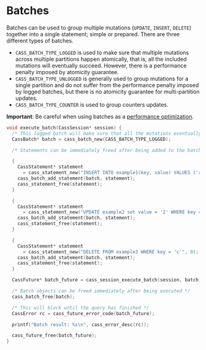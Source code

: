 # Batches

Batches can be used to group multiple mutations (`UPDATE`, `INSERT`, `DELETE`) together into a single statement; simple or prepared. There are three different types of batches.

* `CASS_BATCH_TYPE_LOGGED` is used to make sure that multiple mutations across multiple partitions happen atomically, that is, all the included mutations will eventually succeed. However, there is a performance penalty imposed by atomicity guarantee.
* `CASS_BATCH_TYPE_UNLOGGED` is generally used to group mutations for a single partition and do not suffer from the performance penalty imposed by logged batches, but there is no atomicity guarantee for  multi-partition updates.
* `CASS_BATCH_TYPE_COUNTER` is used to group counters updates.

**Important**: Be careful when using batches as a [performance optimization](http://www.datastax.com/documentation/cql/3.1/cql/cql_using/useBatch.html).

```c
void execute_batch(CassSession* session) {
  /* This logged batch will make sure that all the mutations eventually succeed */
  CassBatch* batch = cass_batch_new(CASS_BATCH_TYPE_LOGGED);

  /* Statements can be immediately freed after being added to the batch */

  {
    CassStatement* statement
      = cass_statement_new("INSERT INTO example1(key, value) VALUES ('a', '1')", 0);
    cass_batch_add_statement(batch, statement);
    cass_statement_free(statement);
  }

  {
    CassStatement* statement
      = cass_statement_new("UPDATE example2 set value = '2' WHERE key = 'b'", 0);
    cass_batch_add_statement(batch, statement);
    cass_statement_free(statement);
  }

  {
    CassStatement* statement
      = cass_statement_new("DELETE FROM example3 WHERE key = 'c'", 0);
    cass_batch_add_statement(batch, statement);
    cass_statement_free(statement);
  }

  CassFuture* batch_future = cass_session_execute_batch(session, batch);

  /* Batch objects can be freed immediately after being executed */
  cass_batch_free(batch);

  /* This will block until the query has finished */
  CassError rc = cass_future_error_code(batch_future);

  printf("Batch result: %s\n", cass_error_desc(rc));

  cass_future_free(batch_future);
}
```
